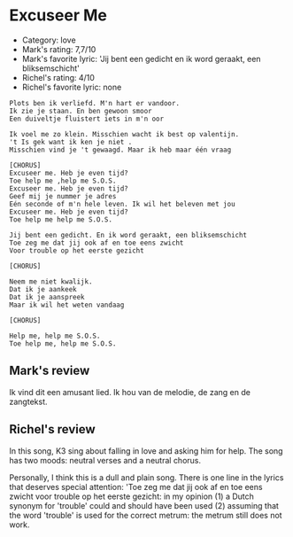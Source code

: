 # Excuseer Me

 * Category: love
 * Mark's rating: 7,7/10
 * Mark's  favorite lyric: 'Jij bent een gedicht en ik word geraakt, een bliksemschicht'
 * Richel's rating: 4/10
 * Richel's favorite lyric: none

```
Plots ben ik verliefd. M'n hart er vandoor.
Ik zie je staan. En ben gewoon smoor
Een duiveltje fluistert iets in m'n oor
 
Ik voel me zo klein. Misschien wacht ik best op valentijn.
't Is gek want ik ken je niet .
Misschien vind je 't gewaagd. Maar ik heb maar één vraag
 
[CHORUS]
Excuseer me. Heb je even tijd?
Toe help me ,help me S.O.S.
Excuseer me. Heb je even tijd?
Geef mij je nummer je adres 
Eén seconde of m'n hele leven. Ik wil het beleven met jou 
Excuseer me. Heb je even tijd?
Toe help me help me S.O.S.
 
Jij bent een gedicht. En ik word geraakt, een bliksemschicht
Toe zeg me dat jij ook af en toe eens zwicht
Voor trouble op het eerste gezicht
 
[CHORUS]
 
Neem me niet kwalijk.
Dat ik je aankeek 
Dat ik je aanspreek
Maar ik wil het weten vandaag
 
[CHORUS]
 
Help me, help me S.O.S.
Toe help me, help me S.O.S.
```

## Mark's review

Ik vind dit een amusant lied. Ik hou van de melodie, de zang en de zangtekst.

## Richel's review

In this song, K3 sing about falling in love and asking him for help. The
song has two moods: neutral verses and a neutral chorus.

Personally, I think this is a dull and plain song. There is one line in
the lyrics that deserves special attention: 'Toe zeg me dat jij ook af
en toe eens zwicht voor trouble op het eerste gezicht: in my opinion (1)
a Dutch synonym for 'trouble' could and should have been used (2)
assuming that the word 'trouble' is used for the correct metrum: the
metrum still does not work.
